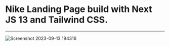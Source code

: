 <h1>Nike Landing Page build with Next JS 13 and Tailwind CSS.</h1>

<hr/> 

![Screenshot 2023-09-13 194316](https://github.com/ZainAliSiddiqui/Nike/assets/131141179/3162a131-f611-4e1f-b817-699456949c2a)
